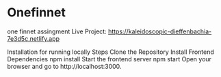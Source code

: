 # Onefinnet
one finnet assingment
Live Project: https://kaleidoscopic-dieffenbachia-7e3d5c.netlify.app


Installation for running locally
Steps
Clone the Repository
Install Frontend Dependencies
npm install
Start the frontend server
npm start
Open your browser and go to http://localhost:3000.
